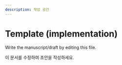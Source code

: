 ```yaml
---
description: 작성 공간
---
```


# Template \(implementation\)

Write the manuscript/draft by editing this file.

이 문서를 수정하여 초안을 작성하세요.

